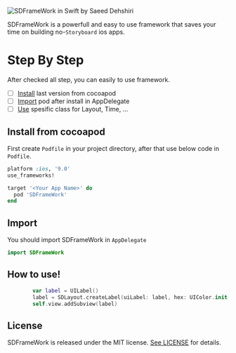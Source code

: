 ![SDFrameWork in Swift by [Saeed Dehshiri](https://dehshiri.com)](https://api.dehshiri.com/media/images/iResume.png)

SDFrameWork is a powerfull and easy to use framework that saves your time on building no-`Storyboard` ios apps.

# Step By Step
After checked all step, you can easily to use framework.

- [ ] [Install](#install-from-cocoapod) last version from cocoapod
- [ ] [Import](#import) pod after install in AppDelegate
- [ ] [Use](#how-to-use!) spesific class for Layout, Time, ...

## Install from cocoapod

First create `Podfile` in your project directory, after that use below code in `Podfile`.

```ruby
platform :ios, '9.0'
use_frameworks!

target '<Your App Name>' do
  pod 'SDFrameWork'
end
```

## Import

You should import SDFrameWork in `AppDelegate`

```swift
import SDFrameWork
```

## How to use!

```swift
        var label = UILabel()
        label = SDLayout.createLabel(uiLabel: label, hex: UIColor.init(red: 20, green: 20, blue: 20, alpha: 1.0), x: 20, y: 30, h: 30, w: 100, txt: "SAMPLE label")
        self.view.addSubview(label)
```

## License

SDFrameWork is released under the MIT license. [See LICENSE](https://github.com/SaeedDehshiri/SDFrameWork/blob/master/LICENSE) for details.
